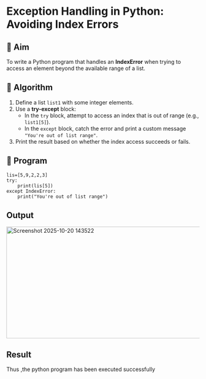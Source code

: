 # Exception Handling in Python: Avoiding Index Errors

## 🎯 Aim
To write a Python program that handles an **IndexError** when trying to access an element beyond the available range of a list.

## 🧠 Algorithm
1. Define a list `list1` with some integer elements.
2. Use a **try-except** block:
   - In the `try` block, attempt to access an index that is out of range (e.g., `list1[5]`).
   - In the `except` block, catch the error and print a custom message `"You're out of list range"`.
3. Print the result based on whether the index access succeeds or fails.

## 🧾 Program
```
lis=[5,9,2,2,3]
try:
    print(lis[5])
except IndexError:
    print("You're out of list range")
```

## Output

<img width="603" height="291" alt="Screenshot 2025-10-20 143522" src="https://github.com/user-attachments/assets/8b45a356-1f51-4801-8d7c-02bdbb5d4f5b" />


## Result
Thus ,the python program has been executed successfully
